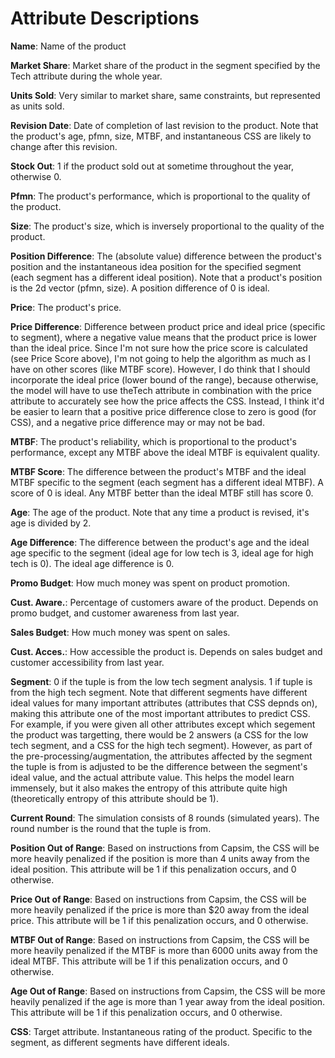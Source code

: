 # Attribute Descriptions

**Name**: Name of the product

**Market Share**: Market share of the product in the segment specified by the Tech attribute during the whole year.

**Units Sold**: Very similar to market share, same constraints, but represented as units sold.

**Revision Date**: Date of completion of last revision to the product. Note that the product's age, pfmn, size, MTBF, and instantaneous CSS are likely to change after this revision.

**Stock Out**: 1 if the product sold out at sometime throughout the year, otherwise 0.

**Pfmn**: The product's performance, which is proportional to the quality of the product.

**Size**: The product's size, which is inversely proportional to the quality of the product.

**Position Difference**: The (absolute value) difference between the product's position and the instantaneous idea position for the specified segment (each segment has a different ideal position). 
Note that a product's position is the 2d vector (pfmn, size). A position difference of 0 is ideal.

**Price**: The product's price.

**Price Difference**: Difference between product price and ideal price (specific to segment), where a negative value means that the product price is lower than the ideal price. Since I'm not sure how the 
price score is calculated (see Price Score above), I'm not going to help the algorithm as much as I have on other scores (like MTBF score). However, I do think that I should incorporate the ideal 
price (lower bound of the range), because otherwise, the model will have to use theTech attribute in combination with the price attribute to accurately see how the price affects the CSS. Instead, 
I think it'd be easier to learn that a positive price difference close to zero is good (for CSS), and a negative price difference may or may not be bad.

**MTBF**: The product's reliability, which is proportional to the product's performance, except any MTBF above the ideal MTBF is equivalent quality.

**MTBF Score**: The difference between the product's MTBF and the ideal MTBF specific to the segment (each segment has a different ideal MTBF). A score of 0 is ideal. Any MTBF better than the ideal MTBF 
still has score 0.

**Age**: The age of the product. Note that any time a product is revised, it's age is divided by 2.

**Age Difference**: The difference between the product's age and the ideal age specific to the segment (ideal age for low tech is 3, ideal age for high tech is 0). The ideal age difference is 0.

**Promo Budget**: How much money was spent on product promotion.

**Cust. Aware.**: Percentage of customers aware of the product. Depends on promo budget, and customer awareness from last year.

**Sales Budget**: How much money was spent on sales. 

**Cust. Acces.**: How accessible the product is. Depends on sales budget and customer accessibility from last year.

**Segment**: 0 if the tuple is from the low tech segment analysis. 1 if tuple is from the high tech segment. Note that different segments have different ideal values for many important attributes 
(attributes that CSS depnds on), making this attribute one of the most important attributes to predict CSS. For example, if you were given all other attributes except which segement the product was 
targetting, there would be 2 answers (a CSS for the low tech segment, and a CSS for the high tech segment). However, as part of the pre-processing/augmentation, the attributes affected by the 
segment the tuple is from is adjusted to be the difference between the segment's ideal value, and the actual attribute value. This helps the model learn immensely, but it also makes the entropy of 
this attribute quite high (theoretically entropy of this attribute should be 1).

**Current Round**: The simulation consists of 8 rounds (simulated years). The round number is the round that the tuple is from.

**Position Out of Range**: Based on instructions from Capsim, the CSS will be more heavily penalized if the position is more than 4 units away from the ideal position. This attribute will be 1 if this 
penalization occurs, and 0 otherwise.

**Price Out of Range**: Based on instructions from Capsim, the CSS will be more heavily penalized if the price is more than $20 away from the ideal price. This attribute will be 1 if this 
penalization occurs, and 0 otherwise.

**MTBF Out of Range**: Based on instructions from Capsim, the CSS will be more heavily penalized if the MTBF is more than 6000 units away from the ideal MTBF. This attribute will be 1 if this 
penalization occurs, and 0 otherwise.

**Age Out of Range**: Based on instructions from Capsim, the CSS will be more heavily penalized if the age is more than 1 year away from the ideal position. This attribute will be 1 if this 
penalization occurs, and 0 otherwise.

**CSS**: Target attribute. Instantaneous rating of the product. Specific to the segment, as different segments have different ideals. 
